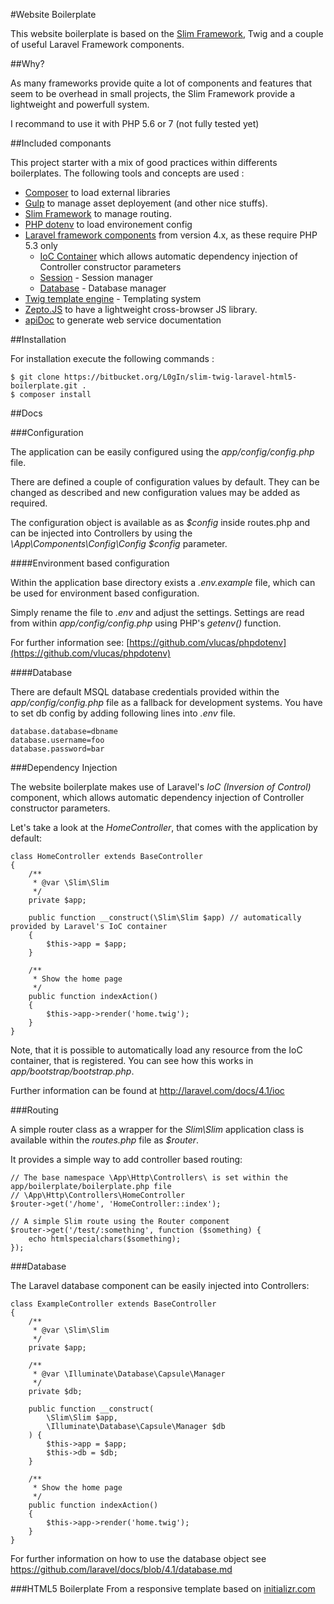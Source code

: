 #Website Boilerplate

This website boilerplate is based on the [Slim Framework](http://www.slimframework.com/), Twig and a couple of useful Laravel Framework components.

##Why?

As many frameworks provide quite a lot of components and features that seem to be overhead in small projects, the Slim Framework provide a lightweight and powerfull system.

I recommand to use it with PHP 5.6 or 7 (not fully tested yet)

##Included componants

This project starter with a mix of good practices within differents boilerplates.
The following tools and concepts are used :

 * [Composer](https://getcomposer.org/) to load external libraries
 * [Gulp](http://gulpjs.com/) to manage asset deployement (and other nice stuffs).
 * [Slim Framework](http://www.slimframework.com/) to manage routing.
 * [PHP dotenv](https://github.com/vlucas/phpdotenv) to load environement config
 * [Laravel framework components](http://www.laravel.com/docs) from version 4.x, as these require PHP 5.3 only
     * [IoC Container](https://github.com/illuminate/container) which allows automatic dependency injection of Controller constructor parameters
     * [Session](https://github.com/illuminate/session) - Session manager
     * [Database](https://github.com/illuminate/database) - Database manager
 * [Twig template engine](http://twig.sensiolabs.org/) - Templating system
 * [Zepto.JS](http://zeptojs.com/) to have a lightweight cross-browser JS library.
 * [apiDoc](https://github.com/apidoc/apidoc) to generate web service documentation

##Installation

For installation execute the following commands :

    $ git clone https://bitbucket.org/L0gIn/slim-twig-laravel-html5-boilerplate.git .
    $ composer install

##Docs

###Configuration

The application can be easily configured using the *app/config/config.php* file.

There are defined a couple of configuration values by default. They can be changed as described and new configuration values may be added as required.

The configuration object is available as as *$config* inside routes.php and can be injected into Controllers by using the *\App\Components\Config\Config $config* parameter.

####Environment based configuration

Within the application base directory exists a *.env.example* file, which can be used for environment based configuration.

Simply rename the file to *.env* and adjust the settings. Settings are read from within *app/config/config.php* using PHP's *getenv()* function.

For further information see: [https://github.com/vlucas/phpdotenv](https://github.com/vlucas/phpdotenv)

####Database

There are default MSQL database credentials provided within the *app/config/config.php* file as a fallback for development systems.
You have to set db config by adding following lines into *.env* file.

    database.database=dbname
    database.username=foo
    database.password=bar

###Dependency Injection

The website boilerplate makes use of Laravel's *IoC (Inversion of Control)* component, which allows automatic dependency injection of Controller constructor parameters.

Let's take a look at the *HomeController*, that comes with the application by default:

    class HomeController extends BaseController
    {
        /**
         * @var \Slim\Slim
         */
        private $app;
    
        public function __construct(\Slim\Slim $app) // automatically provided by Laravel's IoC container
        {
            $this->app = $app;
        }
    
        /**
         * Show the home page
         */
        public function indexAction()
        {
            $this->app->render('home.twig');
        }
    }

Note, that it is possible to automatically load any resource from the IoC container, that is registered. You can see how this works in *app/bootstrap/bootstrap.php*.

Further information can be found at http://laravel.com/docs/4.1/ioc

###Routing

A simple router class as a wrapper for the *Slim\Slim* application class is available within the *routes.php* file as *$router*.

It provides a simple way to add controller based routing:


    // The base namespace \App\Http\Controllers\ is set within the app/boilerplate/boilerplate.php file
    // \App\Http\Controllers\HomeController
    $router->get('/home', 'HomeController::index');
    
    // A simple Slim route using the Router component
    $router->get('/test/:something', function ($something) {
        echo htmlspecialchars($something);
    });

###Database

The Laravel database component can be easily injected into Controllers:

    class ExampleController extends BaseController
    {
        /**
         * @var \Slim\Slim
         */
        private $app;
    
        /**
         * @var \Illuminate\Database\Capsule\Manager
         */
        private $db;
    
        public function __construct(
            \Slim\Slim $app,
            \Illuminate\Database\Capsule\Manager $db
        ) {
            $this->app = $app;
            $this->db = $db;
        }
    
        /**
         * Show the home page
         */
        public function indexAction()
        {
            $this->app->render('home.twig');
        }
    }

For further information on how to use the database object see https://github.com/laravel/docs/blob/4.1/database.md

###HTML5 Boilerplate
From a responsive template based on [initializr.com](http://www.initializr.com/)